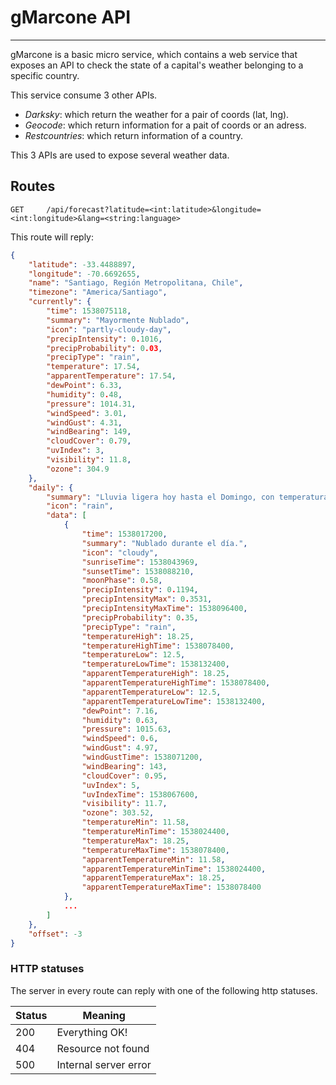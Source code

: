 # gMarcone API

---

gMarcone is a basic micro service, which contains a web service that exposes an API to check the state of a capital's weather belonging to a specific country.

This service consume 3 other APIs.

- *Darksky*: which return the weather for a pair of coords (lat, lng).
- *Geocode*: which return information for a pait of coords or an adress.
- *Restcountries*: which return information of a country.

This 3 APIs are used to expose several weather data.

## Routes

```
GET		/api/forecast?latitude=<int:latitude>&longitude=<int:longitude>&lang=<string:language>
```

This route will reply:

```json
{
	"latitude": -33.4488897,
	"longitude": -70.6692655,
	"name": "Santiago, Región Metropolitana, Chile",
	"timezone": "America/Santiago",
	"currently": {
		"time": 1538075118,
		"summary": "Mayormente Nublado",
		"icon": "partly-cloudy-day",
		"precipIntensity": 0.1016,
		"precipProbability": 0.03,
		"precipType": "rain",
		"temperature": 17.54,
		"apparentTemperature": 17.54,
		"dewPoint": 6.33,
		"humidity": 0.48,
		"pressure": 1014.31,
		"windSpeed": 3.01,
		"windGust": 4.31,
		"windBearing": 149,
		"cloudCover": 0.79,
		"uvIndex": 3,
		"visibility": 11.8,
		"ozone": 304.9
	},
	"daily": {
		"summary": "Lluvia ligera hoy hasta el Domingo, con temperaturas alcanzando un mínimo de 15°C el Sábado.",
		"icon": "rain",
		"data": [
			{
				"time": 1538017200,
				"summary": "Nublado durante el día.",
				"icon": "cloudy",
				"sunriseTime": 1538043969,
				"sunsetTime": 1538088210,
				"moonPhase": 0.58,
				"precipIntensity": 0.1194,
				"precipIntensityMax": 0.3531,
				"precipIntensityMaxTime": 1538096400,
				"precipProbability": 0.35,
				"precipType": "rain",
				"temperatureHigh": 18.25,
				"temperatureHighTime": 1538078400,
				"temperatureLow": 12.5,
				"temperatureLowTime": 1538132400,
				"apparentTemperatureHigh": 18.25,
				"apparentTemperatureHighTime": 1538078400,
				"apparentTemperatureLow": 12.5,
				"apparentTemperatureLowTime": 1538132400,
				"dewPoint": 7.16,
				"humidity": 0.63,
				"pressure": 1015.63,
				"windSpeed": 0.6,
				"windGust": 4.97,
				"windGustTime": 1538071200,
				"windBearing": 143,
				"cloudCover": 0.95,
				"uvIndex": 5,
				"uvIndexTime": 1538067600,
				"visibility": 11.7,
				"ozone": 303.52,
				"temperatureMin": 11.58,
				"temperatureMinTime": 1538024400,
				"temperatureMax": 18.25,
				"temperatureMaxTime": 1538078400,
				"apparentTemperatureMin": 11.58,
				"apparentTemperatureMinTime": 1538024400,
				"apparentTemperatureMax": 18.25,
				"apparentTemperatureMaxTime": 1538078400
			},
			...
		]
	},
	"offset": -3
}
```

### HTTP statuses

The server in every route can reply with one of the following http statuses.

<center>

| Status | Meaning |
|--------|---------|
|200     | Everything OK!|
|404     | Resource not found|
|500     | Internal server error|

</center>
